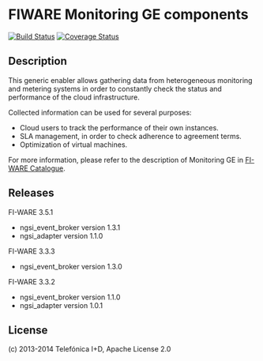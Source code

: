 # FIWARE Monitoring GE components
[![Build Status](https://travis-ci.org/telefonicaid/fiware-monitoring.svg?branch=develop)](https://travis-ci.org/telefonicaid/fiware-monitoring)
[![Coverage Status](https://coveralls.io/repos/telefonicaid/fiware-monitoring/badge.png?branch=develop)](https://coveralls.io/r/telefonicaid/fiware-monitoring)

## Description

This generic enabler allows gathering data from heterogeneous monitoring and
metering systems in order to constantly check the status and performance of the
cloud infrastructure.

Collected information can be used for several purposes:

* Cloud users to track the performance of their own instances.
* SLA management, in order to check adherence to agreement terms.
* Optimization of virtual machines.

For more information, please refer to the description of Monitoring GE in
[FI-WARE Catalogue][fiware_catalogue_monitoring_ref].

## Releases

FI-WARE 3.5.1

* ngsi_event_broker version 1.3.1
* ngsi_adapter version 1.1.0

FI-WARE 3.3.3

* ngsi_event_broker version 1.3.0

FI-WARE 3.3.2

* ngsi_event_broker version 1.1.0
* ngsi_adapter version 1.0.1

## License

(c) 2013-2014 Telefónica I+D, Apache License 2.0

[fiware_catalogue_monitoring_ref]:
http://catalogue.fi-ware.org/enablers/monitoring-ge-tid-implementation
"Monitoring GE - TID Implementation"
